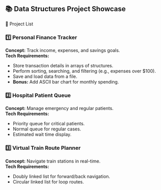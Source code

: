 ## 📚 Data Structures Project Showcase

📂 Project List


### 1️⃣ Personal Finance Tracker
**Concept:** Track income, expenses, and savings goals.  
**Tech Requirements:**
- Store transaction details in arrays of structures.
- Perform sorting, searching, and filtering (e.g., expenses over $100).
- Save and load data from a file.
- **Bonus:** Add ASCII bar chart for monthly spending.

  
### 2️⃣  Hospital Patient Queue
**Concept:** Manage emergency and regular patients.  
**Tech Requirements:**
- Priority queue for critical patients.
- Normal queue for regular cases.
- Estimated wait time display.


### 3️⃣  Virtual Train Route Planner
**Concept:** Navigate train stations in real-time.  
**Tech Requirements:**
- Doubly linked list for forward/back navigation.
- Circular linked list for loop routes.
